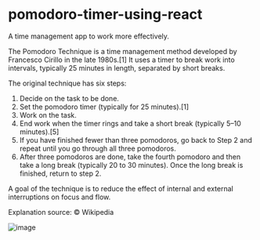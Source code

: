 # pomodoro-timer-using-react
A time management app to work more effectively. 

The Pomodoro Technique is a time management method developed by Francesco Cirillo in the late 1980s.[1] It uses a timer to break work into intervals, typically 25 minutes in length, separated by short breaks.

The original technique has six steps:

1. Decide on the task to be done.
2. Set the pomodoro timer (typically for 25 minutes).[1]
3. Work on the task.
4. End work when the timer rings and take a short break (typically 5–10 minutes).[5]
5. If you have finished fewer than three pomodoros, go back to Step 2 and repeat until you go through all three pomodoros.
6. After three pomodoros are done, take the fourth pomodoro and then take a long break (typically 20 to 30 minutes). Once the long break is finished, return to step 2.

A goal of the technique is to reduce the effect of internal and external interruptions on focus and flow.

Explanation source: © Wikipedia

![image](https://user-images.githubusercontent.com/76030351/165822358-4f0b69e4-9a5f-440e-bce8-612f5175ffad.png)


